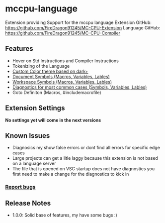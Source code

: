 # mccpu-language

Extension providing Support for the mccpu language
Extension GitHub: https://github.com/FireDragon91245/MC-CPU-Extension
Language GitHub: https://github.com/FireDragon91245/MC-CPU-Compiler

## Features

- Hover on Std Instructions and Compiler Instructions
- Tokenizing of the Language
- [Custom Color theme based on dark+](images/highlighting.PNG)
- [Document Symbols (Macros, Variables, Lables)](images/doc_symbols.PNG)
- [Workspace Symbols (Macros, Variables, Lables)](images/ws_symbols.PNG)
- [Diagnostics for most common cases (Symbols, Variables, Lables)](images/diagnostics.PNG)
- Goto Definiton (Macros, #includemacrofile)

## Extension Settings

**No settings yet will come in the next versions**

## Known Issues

- Diagnosics my show false errors or dont find all errors for specific edge cases
- Large projects can get a litle laggy because this extension is not based on a language server
- The file that is opened on VSC startup does not have diagnostics you first need to make a change for the diagnostics to kick in

### [Report bugs](https://github.com/FireDragon91245/MC-CPU-Extension/issues)

## Release Notes

- 1.0.0: Solid base of features, my have some bugs :)